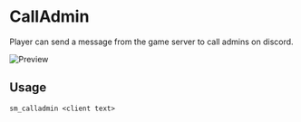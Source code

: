# CallAdmin

Player can send a message from the game server to call admins on discord.

![Preview](https://i.imgur.com/JfDrMpb.png)

## Usage
```
sm_calladmin <client text>
```